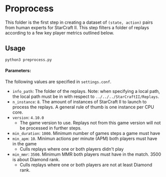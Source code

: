 # Proprocess

This folder is the first step in creating a dataset of `(state, action)` pairs from human experts for StarCraft II. This step filters a folder of replays according to a few key player metrics outlined below.
  
## Usage
`python3 preprocess.py`

#### Parameters:
The following values are specified in `settings.conf`.
- `info_path`: The folder of the replays. Note: when specifying a local path, the local path must be in with respect to `../../../StarCraftII/Replays`. 
- `n_instance`: `8`. The amount of instances of StarCraft II to launch to process the replays. A general rule of thumb is one instance per CPU core.
- `version`: `4.10.0`
    - The game version to use. Replays not from this game version will not be processed in further steps.
- `min_duration`: `1000`. Minimum number of games steps a game must have
- `min_apm`: `10`. Minimun actions per minute (APM) both players must have in the game
    - Culls replays where one or both players didn't play
- `min_mmr`: `3500`. Minimum MMR both players must have in the match. 3500 is about Diamond rank.
    - Culls replays where one or both players are not at least Diamond rank.
